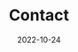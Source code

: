 ---
title: Contact
date: 2022-10-24

type: landing

sections:
  - block: contact
    content:
      title: Contact
      text: |-
        <br> <span style="font-size:80%">전북대학교 7호관 정문에서 연락주시면 감사드리겠습니다.</span> <br>
      email: bbuchu123@gmail.com
      phone: +82-10-8289-8248
      address:
        street: 전북대학교 공과대학 7호관
        city: 전주시
        region: 전라북도
        postcode: '54896'
        country: 대한민국
        country_code: KO
      coordinates:
        latitude: '35.84601324617979'
        longitude: '127.13444961966684'
      directions: 
      autolink: true
    
    design:
      columns: '3'
---